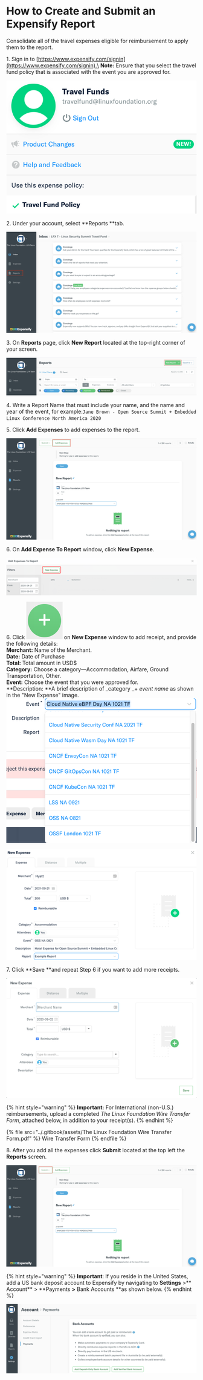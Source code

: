 # How to Create and Submit an Expensify Report

Consolidate all of the travel expenses eligible for reimbursement to apply them to the report.

1\. Sign in to [https://www.expensify.com/signin](https://www.expensify.com/signin).\
**Note:** Ensure that you select the travel fund policy that is associated with the event you are approved for.

![Travel Funds](<../.gitbook/assets/Travel Fund Policy.png>)

2\. Under your account, select **Reports **tab.

![](../.gitbook/assets/Reports.png)

3\. On **Reports** page, click **New Report** located at the top-right corner of your screen.

![](<../.gitbook/assets/New Report.png>)

4\. Write a Report Name that must include your name, and the name and year of the event, for example:`Jane Brown - Open Source Summit + Embedded Linux Conference North America 2020`

5\. Click **Add Expenses** to add expenses to the report.

![](<../.gitbook/assets/Add Expenses.png>)

6\. On **Add Expense To Report** window, click **New Expense**.

![](<../.gitbook/assets/New Expense.png>)

6\. Click ![](<../.gitbook/assets/plus icon.png>) on **New Expense** window to add receipt, and provide the following details:\
**Merchant:** Name of the Merchant.\
**Date:** Date of Purchase\
**Total:** Total amount in USD$\
**Category:** Choose a category—Accommodation, Airfare, Ground Transportation, Other.‌\
**Event:** Choose the event that you were approved for.\
**Description: **A brief description of _category _+ _event name_ as shown in the "New Expense" image.\
![](<../.gitbook/assets/Choose Event.png>)

![New Expense](<../.gitbook/assets/New Expense (1).png>)

 7\. Click **Save **and repeat Step 6 if you want to add more receipts.

![](<../.gitbook/assets/Create an Expense.png>)

{% hint style="warning" %}
**Important:** For International (non-U.S.) reimbursements, upload a completed _The Linux Foundation Wire Transfer Form_, attached below, in addition to your receipt(s).
{% endhint %}

{% file src="../.gitbook/assets/The Linux Foundation Wire Transfer Form.pdf" %}
Wire Transfer Form
{% endfile %}

8\. After you add all the expenses click **Submit** located at the top left the **Reports** screen.

![](<../.gitbook/assets/Submit Report.png>)



{% hint style="warning" %}
**Important**:  If you reside in the United States, add a US bank deposit account to Expensify by navigating to  **Settings** >** Account** > **Payments **>** Bank Accounts **as shown below.
{% endhint %}

![For U.S. Residents](<../.gitbook/assets/Add US Bank Account.png>)
